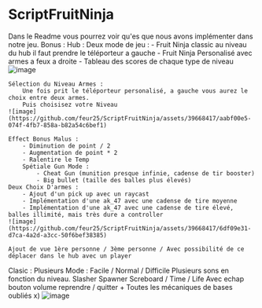 ﻿# ScriptFruitNinja
Dans le Readme vous pourrez voir qu'es que nous avons implémenter dans notre jeu.
Bonus :
	Hub :
		Deux mode de jeu :
			- Fruit Ninja classic au niveau du hub il faut prendre le téléporteur a gauche
			- Fruit Ninja Personalisé avec armes a feux a droite
		- Tableau des scores de chaque type de niveau
    ![image](https://github.com/feur25/ScriptFruitNinja/assets/39668417/0725fff3-1d95-4971-b313-3538699b47b1)

	Sélection du Niveau Armes :
		Une fois prit le téléporteur personalisé, a gauche vous aurez le choix entre deux armes.
		Puis choisisez votre Niveau
    ![image](https://github.com/feur25/ScriptFruitNinja/assets/39668417/aabf00e5-074f-4fb7-858a-b82a54c6bef1)

	Effect Bonus Malus :
		- Diminution de point / 2
		- Augmentation de point * 2
		- Ralentire le Temp
		Spétiale Gun Mode :
			- Cheat Gun (munition presque infinie, cadense de tir booster)
			- Big bullet (taille des balles plus élevés)
	Deux Choix D'armes :
		- Ajout d'un pick up avec un raycast
		- Implémentation d'une ak_47 avec une cadense de tire moyenne
		- Implémentation d'une ak_47 avec une cadense de tire élevé, balles illimité, mais très dure a controller
    ![image](https://github.com/feur25/ScriptFruitNinja/assets/39668417/6df09e31-d7ca-4a2d-a3cc-50f6bef38385)
    
	Ajout de vue 1ère personne / 3ème personne / Avec possibilité de ce déplacer dans le hub avec un player
Clasic :
	Plusieurs Mode : Facile / Normal / Difficile
	Plusieurs sons en fonction du niveau.
	Slasher
	Spawner
	Screboard / Time / Life
  Avec echap bouton volume reprendre / quitter
	+ Toutes les mécaniques de bases oubliés x)
  ![image](https://github.com/feur25/ScriptFruitNinja/assets/39668417/cc4c5b7a-0c5a-4251-af60-b92ea26dd70b)



